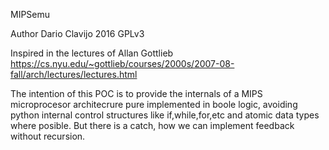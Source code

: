 MIPSemu

 Author Dario Clavijo 2016
 GPLv3

 Inspired in the lectures of Allan Gottlieb 
 https://cs.nyu.edu/~gottlieb/courses/2000s/2007-08-fall/arch/lectures/lectures.html
  
 The intention of this POC is to provide the internals of a MIPS microprocesor architecrure 
 pure implemented in boole logic, avoiding python internal control structures like
 if,while,for,etc and atomic data types where posible. 
 But there is a catch, how we can implement feedback without recursion.

